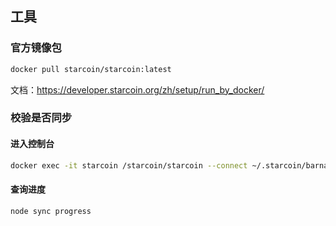 ## 工具



### 官方镜像包

```bash
docker pull starcoin/starcoin:latest
```

文档：https://developer.starcoin.org/zh/setup/run_by_docker/



### 校验是否同步

#### 进入控制台

```bash
docker exec -it starcoin /starcoin/starcoin --connect ~/.starcoin/barnard/starcoin.ipc console
```

#### 查询进度

```bash
node sync progress
```


